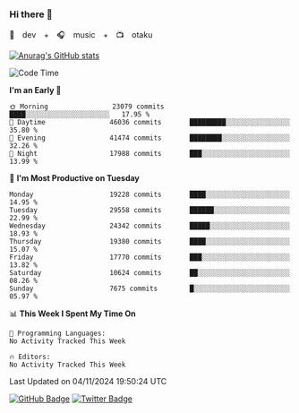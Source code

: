 ### Hi there 👋

🚀　dev　+　🎧　music　+　📺　otaku


[![Anurag's GitHub stats](https://github-readme-stats.vercel.app/api?username=koheitasaka&count_private=true&show_icons=true&theme=monokai)](https://github.com/koheitasaka/github-readme-stats)

<!--START_SECTION:waka-->
![Code Time](http://img.shields.io/badge/Code%20Time-1%2C161%20hrs%2023%20mins-blue)

**I'm an Early 🐤** 

```text
🌞 Morning                23079 commits       ████░░░░░░░░░░░░░░░░░░░░░   17.95 % 
🌆 Daytime                46036 commits       █████████░░░░░░░░░░░░░░░░   35.80 % 
🌃 Evening                41474 commits       ████████░░░░░░░░░░░░░░░░░   32.26 % 
🌙 Night                  17988 commits       ███░░░░░░░░░░░░░░░░░░░░░░   13.99 % 
```
📅 **I'm Most Productive on Tuesday** 

```text
Monday                   19228 commits       ████░░░░░░░░░░░░░░░░░░░░░   14.95 % 
Tuesday                  29558 commits       ██████░░░░░░░░░░░░░░░░░░░   22.99 % 
Wednesday                24342 commits       █████░░░░░░░░░░░░░░░░░░░░   18.93 % 
Thursday                 19380 commits       ████░░░░░░░░░░░░░░░░░░░░░   15.07 % 
Friday                   17770 commits       ███░░░░░░░░░░░░░░░░░░░░░░   13.82 % 
Saturday                 10624 commits       ██░░░░░░░░░░░░░░░░░░░░░░░   08.26 % 
Sunday                   7675 commits        █░░░░░░░░░░░░░░░░░░░░░░░░   05.97 % 
```


📊 **This Week I Spent My Time On** 

```text
💬 Programming Languages: 
No Activity Tracked This Week

🔥 Editors: 
No Activity Tracked This Week
```


 Last Updated on 04/11/2024 19:50:24 UTC
<!--END_SECTION:waka-->

[![GitHub Badge](https://img.shields.io/badge/GitHub-100000?style=for-the-badge&logo=github&logoColor=white)](https://github.com/koheitasaka)
[![Twitter Badge](https://img.shields.io/badge/Twitter-1DA1F2?style=for-the-badge&logo=twitter&logoColor=white)](https://twitter.com/sleep_asleep_)
